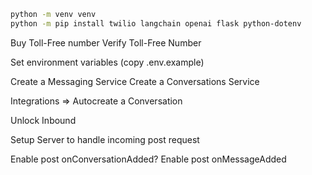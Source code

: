 ```bash
python -m venv venv
python -m pip install twilio langchain openai flask python-dotenv
```

Buy Toll-Free number
Verify Toll-Free Number


Set environment variables (copy .env.example)


Create a Messaging Service
Create a Conversations Service

Integrations => Autocreate a Conversation

Unlock Inbound

Setup Server to handle incoming post request

Enable post onConversationAdded?
Enable post onMessageAdded
